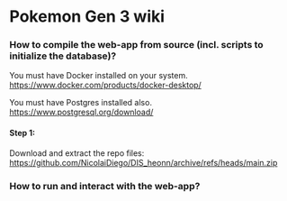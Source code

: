 # Pokemon Gen 3 wiki




### How to compile the web-app from source (incl. scripts to initialize the database)?

You must have Docker installed on your system. 
https://www.docker.com/products/docker-desktop/

You must have Postgres installed also.
https://www.postgresql.org/download/
#### Step 1:
Download and extract the repo files: https://github.com/NicolaiDiego/DIS_heonn/archive/refs/heads/main.zip

### How to run and interact with the web-app?
